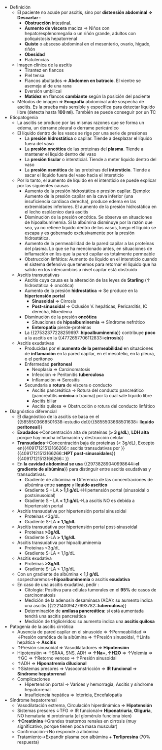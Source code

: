 - Definición
    - El paciente no acude por ascitis, sino por **distensión abdominal ⇒ Descartar :**
        - **Obstrucción** intestinal.
        - **Aumento de víscera** maciza ⇒ Niños con hepato/esplenomegalia o un riñón grande, adultos con poliquistosis hepatorrenal
        - **Quiste** o absceso abdominal en el mesenterio, ovario, hígado, riñón
        - **Obesidad**
        - Flatulencias
    - Imagen clínica de la ascitis
        - Tirantez en flancos
        - Piel tensa
        - Flancos abultados ⇒ **Abdomen en batracio**. El vientre se asemeja al de una rana
        - Eversión umbilical
        - **Matidez** en flancos **cambiante** según la posición del paciente
    - Métodos de imagen ⇒ **Ecografía** abdominal ante sospecha de ascitis. Es la prueba más sensible y específica para detectar líquido libre (detecta hasta **100 ml**). También se puede conseguir por un TC
- Etiopatogenia
    - La ascitis se produce por las mismas razones que se forma un edema, un derrame pleural o derrame pericárdico
    - El líquido dentro de los vasos se rige por una serie de presiones
        - La **presión hidrostática** o capilar. Tiende a desplazar el líquido fuera del vaso
        - La **presión oncótica** de las proteínas del **plasma**. Tiende a mantener el líquido dentro del vaso
        - La **presión tisular** o intersticial. Tiende a meter líquido dentro del vaso
        - La **presión osmótica** de las proteínas del **intersticio**. Tiende a sacar el líquido fuera del vaso hacia el intersticio
    - Por lo tanto, el aumento de líquido en el intersticio se puede explicar por las siguientes causas
        - Aumento de la presión hidrostática o presión capilar. Ejemplo: Aumento de la presión capilar en la cava inferior (una insuficiencia cardiaca derecha), produce edema en las extremidades inferiores. El aumento de la presión hidrostática en el lecho esplácnico dará ascitis
        - Disminución de la presión oncótica. Se observa en situaciones de hipoalbuminemia. Si la albúmina disminuye por la razón que sea, ya no retiene líquido dentro de los vasos, luego el líquido se escapa y es gobernado exclusivamente por la presión hidrostática.
        - Aumento de la permeabilidad de la pared capilar a las proteínas del plasma. Lo que se ha mencionado antes, en situaciones de inflamación en los que la pared capilar es totalmente permeable
        - Obstrucción linfática: Aumento de líquido en el intersticio cuando el sistema defensivo que tenemos para retornar el líquido que ha salido en los intercambios a nivel capilar está obstruido
    - Ascitis transudativas
        - Ascitis cuya causa es la alteración de las leyes de **Starling** (↑ hidrostática ↓ oncótica)
        - Aumento de la presión **hidrostática** ⇒ Se produce en la **hipertensión portal**
            - **Sinusoidal** ⇒ Cirrosis
            - **Post-sinusoidal** ⇒ Oclusión V. hepáticas, Pericarditis, IC derecha, Mixedema
        - Disminución de la presión **oncótica**
            - Situaciones de **hipoalbuminemia** ⇒ Síndrome nefrótico
            - **Enteropatía** pierde-proteínas
        - La {{27532377228259697::**hipoalbuminemia**}} contribuye **poco** a la ascitis en la {{4772657706112833::**cirrosis**}}
    - Ascitis exudativas
        - Producidas por el **aumento de la permeabilidad** en situaciones de **inflamación** en la pared capilar, en el mesotelio, en la pleura, o el peritoneo
        - Enfermedad **peritoneal**
            - Neoplasia ⇒ Carcinomatosis
            - Infección ⇒ Peritonitis **tuberculosa**
            - Inflamación ⇒ Serositis
        - Secundaria a **rotura** de víscera o conducto
            - Ascitis pancreática ⇒ Rotura del conducto pancreático (pancreatitis **crónica** o trauma) por la cual sale líquido libre
            - Ascitis biliar
            - Ascitis quilosa ⇒ Obstrucción o rotura del conducto linfático
- Diagnóstico diferencial
    - El diagnóstico de la ascitis se basa en el {{5855503668501638::estudio del}}{{5855503668501638:: **líquido peritoneal**}}
    - **Exudados**→Concentración alta de proteínas (**> 3 g/dL**), **LDH alta** porque hay mucha inflamación y destrucción celular
    - **Transudados**→Concentración baja de proteínas (< 3g/dL), Excepto en{{40917121513166266:: ascitis transudativas por }}{{40917121513166266::**HPT post-sinusoidales**}}{{40917121513166266:: }}
    - En **la cavidad abdominal se usa** {{29738289040998644::**el gradiente de albúmina**}} para distinguir entre ascitis exudativas y transudativas.
        - Gradiente de albúmina ⇒ Diferencia de las concentraciones de albúmina entre **sangre** y **líquido ascítico**
        - Gradiente S – LA **> 1,1 g/dL**→Hipertensión portal (sinusoidal o postsinusoidal)
        - Gradiente S – LA **< 1,1 g/dL**→La ascitis NO es debida a hipertensión portal
    - Ascitis transudativa por hipertensión portal sinusoidal
        - Proteínas <3g/dL
        - Gradiente S-LA **> 1,1g/dL**
    - Ascitis transudativa por hipertensión portal post-sinusoidal
        - Proteínas **>3g/dL**
        - Gradiente S-LA **> 1,1g/dL**
    - Ascitis transudativa por hipoalbuminemia
        - Proteínas <3g/dL
        - Gradiente S-LA < 1,1g/dL
    - Ascitis exudativa
        - Proteínas **>3g/dL**
        - Gradiente S-LA < 1,1g/dL
    - Con un gradiente de albúmina **< 1,1 g/dL** sospecharemos→**hipoalbuminemia** o ascitis **exudativa**
    - En caso de una ascitis exudativa, pedir :
        - Citología: Positiva para células tumorales en el **95%** de casos de carcinomatosis
        - Medición de la adenosin desaminasa (ADA): su aumento indica una ascitis {{22214009427693782::**tuberculosa**}}
        - Determinación de **amilasa pancreática**: si está aumentada tendrá una ascitis pancreática
        - Medición de triglicéridos: su aumento indica una **ascitis quilosa**
- Patogenia de la ascitis cirrótica
    - Ausencia de pared capilar en el sinusoide ⇒ ↑Permeabilidad ⇒ ↓Presión osmótica de la albúmina ⇒ ↑Presión sinusoidal, ↑Linfa hepática ⇒ **Ascitis**
    - ↑Presión sinusoidal ⇒ Vasodilatadores ⇒ **Hipotensión**
    - Hipotensión ⇒ ↑SRAA, SNS, ADH ⇒ **↑Na+, ↑H2O** ⇒ ↑Volemia ⇒ ↑GC ⇒ ↑Retorno venoso ⇒ ↑Presión sinusoidal
    - ↑ADH ⇒ **Hiponatremia dilucional**
    - ↑Sistemas presores ⇒ Vasoconstricción ⇒ **IR funcional** ⇒ **Síndrome hepatorrenal**
    - Complicaciones
        - Hipertensión portal ⇒ Varices y hemorragia, Ascitis y síndrome hepatorrenal
        - Insuficiencia hepática ⇒ Ictericia, Encefalopatía
- Síndrome hepatorrenal
    - Vasodilatación extrema, Circulación hiperdinámica ⇒ **Hipotensión**
    - Sistemas presores ↓TFG ⇒ IR funcional⇒ **Hiponatriuria**, **Oliguria**, NO hematuria ni proteinuria (el glomérulo funciona bien)
    - **↑Creatinina**→Grandes trastornos renales en cirrosis (muy significativo, porque tienen poca masa muscular)
    - Confirmación→No responde a albúmina
    - Tratamiento→Expandir plasma con albúmina + **Terlipresina** (70% respuesta)